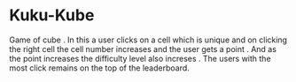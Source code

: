 # Kuku-Kube
Game of cube .
In this a user clicks on a cell which is unique and on clicking the right cell the cell number increases and the user gets a point .
And as the point increases the difficulty level also increses . The users with the most click remains on the top of the leaderboard.
